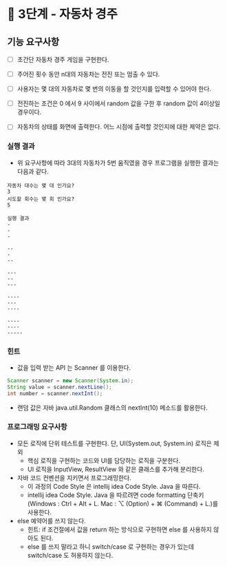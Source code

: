 # 🚀 3단계 - 자동차 경주

## 기능 요구사항
- [ ] 초간단 자동차 경주 게임을 구현한다.
- [ ] 주어진 횟수 동안 n대의 자동차는 전진 또는 멈출 수 있다.
- [ ] 사용자는 몇 대의 자동차로 몇 번의 이동을 할 것인지를 입력할 수 있어야 한다.
- [ ] 전진하는 조건은 0 에서 9 사이에서 random 값을 구한 후 random 값이 4이상일 경우이다.
- [ ] 자동차의 상태를 화면에 출력한다. 어느 시점에 출력할 것인지에 대한 제약은 없다.


### 실행 결과
- 위 요구사항에 따라 3대의 자동차가 5번 움직였을 경우 프로그램을 실행한 결과는 다음과 같다.

```text
자동차 대수는 몇 대 인가요?
3
시도할 회수는 몇 회 인가요?
5

실행 결과
-
-
-

--
-
--

---
--
---

----
---
----

----
----
-----
```

### 힌트
- 값을 입력 받는 API 는 Scanner 를 이용한다.

```java
Scanner scanner = new Scanner(System.in);
String value = scanner.nextLine();
int number = scanner.nextInt();
```
- 랜덤 값은 자바 java.util.Random 클래스의 nextInt(10) 메소드를 활용한다.

### 프로그래밍 요구사항
- 모든 로직에 단위 테스트를 구현한다. 단, UI(System.out, System.in) 로직은 제외
    - 핵심 로직을 구현하는 코드와 UI를 담당하는 로직을 구분한다.
    - UI 로직을 InputView, ResultView 와 같은 클래스를 추가해 분리한다.
- 자바 코드 컨벤션을 지키면서 프로그래밍한다.
    - 이 과정의 Code Style 은 intellij idea Code Style. Java 을 따른다.
    - intellij idea Code Style. Java 을 따르려면 code formatting 단축키(Windows : Ctrl + Alt + L. Mac : ⌥ (Option) + ⌘ (Command) + L.)를 사용한다.
- else 예약어를 쓰지 않는다.
    - 힌트: if 조건절에서 값을 return 하는 방식으로 구현하면 else 를 사용하지 않아도 된다.
    - else 를 쓰지 말라고 하니 switch/case 로 구현하는 경우가 있는데 switch/case 도 허용하지 않는다.


